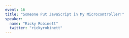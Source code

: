 ```yaml
---
event: 16
title: "Someone Put JavaScript in My Microcontroller!"
speaker:
  name: "Ricky Robinett"
  twitter: "rickyrobinett"
---
```

